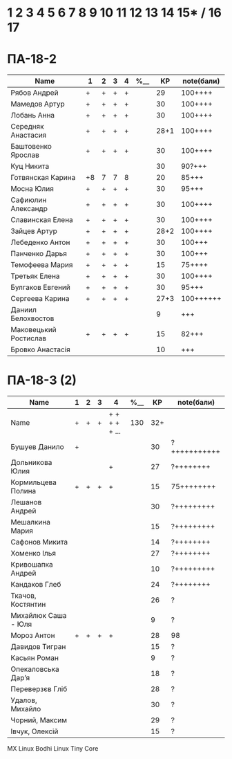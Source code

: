 # 1 2 3 4 5 6 7 8 9 10 11 12 13 14 15* / 16 17

# ПА-18-2
|Name|1|2|3|4|________%__________|КР|note(бали)|
| --- | --- | --- | --- | --- | --- | --- | --- |
|Рябов Андрей			|+|+|+|+|		|29|100++++| Second
|Мамедов Артур			|+|+|+|+|		|30|100++++|
|Лобань Анна			|+|+|+|+|		|30|100++++| Firts
|Середняк Анастасия		|+|+|+|+|		|28+1|100++++| ABS
|Баштовенко Ярослав		|+|+|+|+|		|30|100++++|
|Куц Никита				|||||			|30|90?+++|
|Готвянская Карина		|+8|7|7|8|		|20|85+++|		????????????	
|Мосна Юлия				|+|+|+|+|		|30|95+++|		^_^
|Сафиюлин Александр		|+|+|+|+|		|30|100++++|
|Славинская Елена		|+|+|+|+|		|30|100++++| Lena ^_^
|Зайцев Артур			|+|+|+|+|		|28+2|100++++| believefenix
|Лебеденко Антон		|+|+|+|+|		|30|100+++|
|Панченко Дарья			|+|+|+|+|		|30|100+++|
|Темофеева Мария		|+|+|+|+|		|15|75++++| 25.05.2021
|Третьяк Елена			|+|+|+|+|		|30|100++++| Grace_Biz - обою - с очками
|Булгаков Евгений		|+|+|+|+|		|30|95+++| Bumblebee
|Сергеева Карина		|+|+|+|+|		|27+3|100++++++|
|Даниил Белохвостов		|||||			|9|+++|		????????????
|Маковецький Ростислав	|+|+|+|+|		|15|82+++|		????????????
|Бровко Анастасія		|||||			|10|+++|		????????????

# ПА-18-3 (2) 
|Name|1|2|3|4|________%__________|КР|note(бали)|
| --- | --- | --- | --- | --- | --- | --- | --- |
|Name		|+|+|+|+ + + + + ...|		130		|32+||
|Бушуев Данило			|+||||			|30|?+++++++++++| - BDO
|Дольникова Юлия		||||+|			|27|?++++++++|
|Кормильцева Полина		|+|+|+|+|		|15|75++++++++|
|Лешанов Андрей			|||||			|30|?+++++++++|
|Мешалкина Мария		|||||			|15|?+++++++++|
|Сафонов Микита			|||||			|14|?++++++++|
|Хоменко Ілья			|||||			|27|?++++++++|
|Кривошапка Андрей		|||||			|10|?+++++++++|
|Кандаков Глеб			|||||			|24|?++++++++|
|Ткачов, Костянтин		|||||			|26|?|
|Михайлюк Саша - Юля	||||| 			|9|?|
|Мороз Антон 			|+|+|+|+|		|28|98|
|Давидов Тигран			|||||			|15|?|
|Касьян Роман			|||||			|9|?|
|Опекаловська Дар’я		|||||			|18|?|
|Переверзєв Гліб		|||||			|28|?|
|Удалов, Михайло		|||||			|30|?|
|Чорний, Максим			|||||			|29|?|
|Івчук, Олексій			|||||			|15|?|


MX Linux
Bodhi Linux
Tiny Core
